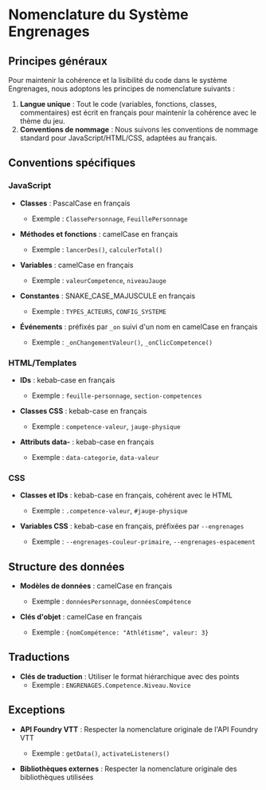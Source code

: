 # Nomenclature du Système Engrenages

## Principes généraux

Pour maintenir la cohérence et la lisibilité du code dans le système Engrenages, nous adoptons les principes de nomenclature suivants :

1. **Langue unique** : Tout le code (variables, fonctions, classes, commentaires) est écrit en français pour maintenir la cohérence avec le thème du jeu.
2. **Conventions de nommage** : Nous suivons les conventions de nommage standard pour JavaScript/HTML/CSS, adaptées au français.

## Conventions spécifiques

### JavaScript

- **Classes** : PascalCase en français
  - Exemple : `ClassePersonnage`, `FeuillePersonnage`

- **Méthodes et fonctions** : camelCase en français
  - Exemple : `lancerDes()`, `calculerTotal()`

- **Variables** : camelCase en français
  - Exemple : `valeurCompetence`, `niveauJauge`

- **Constantes** : SNAKE_CASE_MAJUSCULE en français
  - Exemple : `TYPES_ACTEURS`, `CONFIG_SYSTEME`

- **Événements** : préfixés par `_on` suivi d'un nom en camelCase en français
  - Exemple : `_onChangementValeur()`, `_onClicCompetence()`

### HTML/Templates

- **IDs** : kebab-case en français
  - Exemple : `feuille-personnage`, `section-competences`

- **Classes CSS** : kebab-case en français
  - Exemple : `competence-valeur`, `jauge-physique`

- **Attributs data-** : kebab-case en français
  - Exemple : `data-categorie`, `data-valeur`

### CSS

- **Classes et IDs** : kebab-case en français, cohérent avec le HTML
  - Exemple : `.competence-valeur`, `#jauge-physique`

- **Variables CSS** : kebab-case en français, préfixées par `--engrenages`
  - Exemple : `--engrenages-couleur-primaire`, `--engrenages-espacement`

## Structure des données

- **Modèles de données** : camelCase en français
  - Exemple : `donnéesPersonnage`, `donnéesCompétence`

- **Clés d'objet** : camelCase en français
  - Exemple : `{nomCompétence: "Athlétisme", valeur: 3}`

## Traductions

- **Clés de traduction** : Utiliser le format hiérarchique avec des points
  - Exemple : `ENGRENAGES.Competence.Niveau.Novice`

## Exceptions

- **API Foundry VTT** : Respecter la nomenclature originale de l'API Foundry VTT
  - Exemple : `getData()`, `activateListeners()`

- **Bibliothèques externes** : Respecter la nomenclature originale des bibliothèques utilisées
